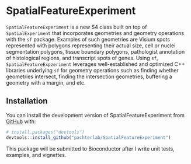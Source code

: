 
# SpatialFeatureExperiment

<!-- badges: start -->
<!-- badges: end -->

`SpatialFeatureExperiment` is a new S4 class built on top of `SpatialExperiment` that incorporates geometries and geometry operations with the `sf` package. Examples of such geometries are Visium spots represented with polygons representing their actual size, cell or nuclei segmentation polygons, tissue boundary polygons, pathologist annotation of histological regions, and transcript spots of genes. Using `sf`, `SpatialFeatureExpzeriment` leverages well-established and optimized C++ libraries underlying `sf` for geometry operations such as finding whether geometries intersect, finding the intersection geometries, buffering a geometry with a margin, and etc.

## Installation

You can install the development version of SpatialFeatureExperiment from [GitHub](https://github.com/) with:

``` r
# install.packages("devtools")
devtools::install_github("pachterlab/SpatialFeatureExperiment")
```

This package will be submitted to Bioconductor after I write unit tests, examples, and vignettes.
